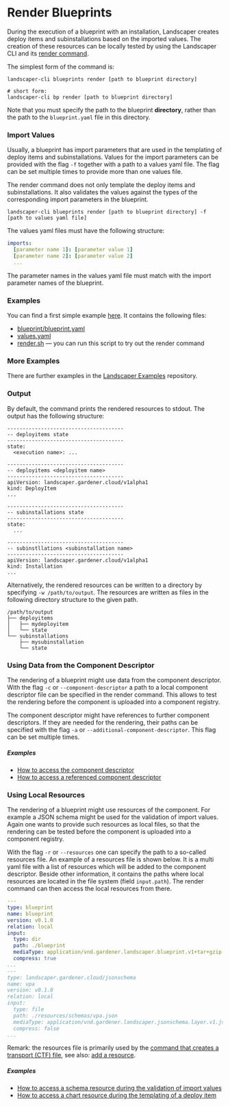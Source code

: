 # Render Blueprints

During the execution of a blueprint with an installation, Landscaper creates deploy items and subinstallations 
based on the imported values.  The creation of these resources can be locally tested by using the Landscaper CLI and 
its [render command](../../reference/landscaper-cli_blueprints_render.md).

The simplest form of the command is:

```shell
landscaper-cli blueprints render [path to blueprint directory]

# short form:
landscaper-cli bp render [path to blueprint directory]
```

Note that you must specify the path to the blueprint **directory**, rather than the path to the `blueprint.yaml` 
file in this directory.

### Import Values

Usually, a blueprint has import parameters that are used in the templating of deploy items and subinstallations.
Values for the import parameters can be provided with the flag `-f` together with a path to a values yaml file. 
The flag can be set multiple times to provide more than one values file.

The render command does not only template the deploy items and subinstallations. It also validates the values against 
the types of the corresponding import parameters in the blueprint.

```shell
landscaper-cli blueprints render [path to blueprint directory] -f [path to values yaml file]
```

The values yaml files must have the following structure:

```yaml
imports:
  [parameter name 1]: [parameter value 1]
  [parameter name 2]: [parameter value 2]
  ...
```

The parameter names in the values yaml file must match with the import parameter names of the blueprint.


### Examples 

You can find a first simple example [here](../../examples/render-blueprint/01-render-with-values).
It contains the following files:

- [blueprint/blueprint.yaml](../../examples/render-blueprint/01-render-with-values/blueprint/blueprint.yaml)
- [values.yaml](../../examples/render-blueprint/01-render-with-values/values.yaml)
- [render.sh](../../examples/render-blueprint/01-render-with-values/render.sh) &mdash; you can run this script to try out the render command

### More Examples

There are further examples in the [Landscaper Examples](https://github.com/gardener/landscaper-examples/tree/master/render-blueprint) repository.

### Output

By default, the command prints the rendered resources to stdout. The output has the following structure:

```shell script
--------------------------------------
-- deployitems state
--------------------------------------
state:
  <execution name>: ...

--------------------------------------
-- deployitems <deployitem name>
--------------------------------------
apiVersion: landscaper.gardener.cloud/v1alpha1
kind: DeployItem
...

--------------------------------------
-- subinstallations state
--------------------------------------
state:
  ...
  
--------------------------------------
-- subinstllations <subinstallation name>
--------------------------------------
apiVersion: landscaper.gardener.cloud/v1alpha1
kind: Installation
...
```

Alternatively, the rendered resources can be written to a directory by specifying `-w /path/to/output`.
The resources are written as files in the following directory structure to the given path.
```
/path/to/output
├── deployitems
│   ├── mydeployitem
│   └── state
└── subinstallations
    ├── mysubinstallation
    └── state
```

### Using Data from the Component Descriptor

The rendering of a blueprint might use data from the component descriptor. 
With the flag `-c` or `--component-descriptor` a path to a local component descriptor file can be specified in the 
render command. This allows to test the rendering before the component is uploaded into a component registry.

The component descriptor might have references to further component descriptors. If they are needed for the rendering, 
their paths can be specified with the flag `-a` or `--additional-component-descriptor`. This flag can be set multiple 
times.

##### Examples

- [How to access the component descriptor](https://github.com/gardener/landscaper-examples/tree/master/render-blueprint/access-repository-context)
- [How to access a referenced component descriptor](https://github.com/gardener/landscaper-examples/tree/master/render-blueprint/access-cd-reference)

### Using Local Resources

The rendering of a blueprint might use resources of the component. For example a JSON schema might be used for the 
validation of import values. Again one wants to provide such resources as local files, so that the rendering can be 
tested before the component is uploaded into a component registry. 

With the flag `-r` or `--resources` one can specify the path to a so-called resources file. 
An example of a resources file is shown below. It is a multi yaml file with a list of resources which will be added
to the component descriptor. Beside other information, it contains the paths where local resources are located in
the file system (field `input.path`). The render command can then access the local resources from there.

```yaml
---
type: blueprint
name: blueprint
version: v0.1.0
relation: local
input:
  type: dir
  path: ./blueprint
  mediaType: application/vnd.gardener.landscaper.blueprint.v1+tar+gzip
  compress: true
...
---
type: landscaper.gardener.cloud/jsonschema
name: vpa
version: v0.1.0
relation: local
input:
  type: file
  path: ./resources/schemas/vpa.json
  mediaType: application/vnd.gardener.landscaper.jsonschema.layer.v1.json
  compress: false
...
``` 

Remark: the resources file is primarily used by the 
[command that creates a transport (CTF) file](../../reference/landscaper-cli_component-cli_component-archive.md),
see also: [add a resource](https://github.com/gardener/component-cli/tree/main/docs#add-a-resource).

##### Examples

- [How to access a schema resource during the validation of import values](https://github.com/gardener/landscaper-examples/tree/master/render-blueprint/schema-in-cd)
- [How to access a chart resource during the templating of a deploy item](https://github.com/gardener/landscaper-examples/tree/master/render-blueprint/resource-in-cd)
